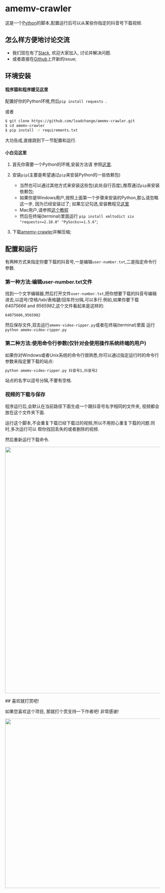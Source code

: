 amemv-crawler
===============

这是一个[Python](https://www.python.org)的脚本,配置运行后可以从某些你指定的抖音号下载视频.

## 怎么样方便地讨论交流

* 我们现在有了[Slack](https://amemv-crawler.slack.com), 欢迎大家加入, 讨论并解决问题.
* 或者直接在[Github](https://github.com/loadchange/amemv-crawler/issues/new)上开新的issue;

## 环境安装

#### 程序猿和程序媛见这里

配置好你的Python环境,然后`pip install requests `.

或者

```bash
$ git clone https://github.com/loadchange/amemv-crawler.git
$ cd amemv-crawler
$ pip install -r requirements.txt
```

大功告成,直接跳到下一节配置和运行.

#### 小白见这里

1. 首先你需要一个Python的环境,安装方法请
参照[这里](http://www.liaoxuefeng.com/wiki/001374738125095c955c1e6d8bb493182103fac9270762a000/001374738150500472fd5785c194ebea336061163a8a974000).

2. 安装`pip`(主要是希望通过`pip`来安装Python的一些依赖包)

    * 当然也可以通过其他方式来安装这些包(此处自行百度),推荐通过`pip`来安装依赖包;
    * 如果你是Windows用户,按照上面第一个步骤来安装的Python,那么请忽略这一步,
    因为已经安装过了; 如果忘记勾选,安装教程见[这里](http://www.tuicool.com/articles/eiM3Er3/)
    * Mac用户,请参照[这个教程](http://blog.csdn.net/fancylovejava/article/details/39140373)
    * 然后在终端(terminal)里面运行 `pip install xmltodict six "requests>=2.10.0" "PySocks>=1.5.6"`;


3. 下载[amemv-crawler](https://github.com/loadchange/amemv-crawler/archive/master.zip)并解压缩;


## 配置和运行

有两种方式来指定你要下载的抖音号,一是编辑`user-number.txt`,二是指定命令行参数.

### 第一种方法:编辑user-number.txt文件

找到一个文字编辑器,然后打开文件`user-number.txt`,把你想要下载的抖音号编辑进去,以逗号/空格/tab/表格鍵/回车符分隔,可以多行.例如,如果你要下载 _64075666_ and _9565982_,这个文件看起来是这样的:

```
64075666,9565982
```

然后保存文件,双击运行`amemv-video-ripper.py`或者在终端(terminal)里面
运行`python amemv-video-ripper.py`

### 第二种方法:使用命令行参数(仅针对会使用操作系统终端的用户)

如果你对Windows或者Unix系统的命令行很熟悉,你可以通过指定运行时的命令行参数来指定要下载的站点:

```bash
python amemv-video-ripper.py 抖音号1,抖音号2
```

站点的名字以逗号分隔,不要有空格.

### 视频的下载与保存

程序运行后,会默认在当前路径下面生成一个跟抖音号名字相同的文件夹,
视频都会放在这个文件夹下面.

运行这个脚本,不会重复下载已经下载过的视频,所以不用担心重复下载的问题.同时,多次运行可以
帮你找回丢失的或者删除的视频.

然后重新运行下载命令.
<p align="center"><img src="https://raw.githubusercontent.com/loadchange/amemv-crawler/master/end-of-run.jpg" width="800"></p>
## 喜欢就打赏吧!

如果您喜欢这个项目, 那就打个赏支持一下作者吧! 非常感谢!

<p align="center"><img src="https://raw.githubusercontent.com/loadchange/amemv-crawler/master/award.jpg" width="550"></p>
